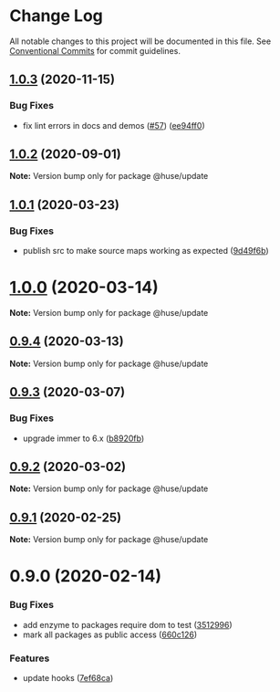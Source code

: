 # Change Log

All notable changes to this project will be documented in this file.
See [Conventional Commits](https://conventionalcommits.org) for commit guidelines.

## [1.0.3](https://github.com/ecomfe/react-hooks/compare/@huse/update@1.0.1...@huse/update@1.0.3) (2020-11-15)


### Bug Fixes

* fix lint errors in docs and demos ([#57](https://github.com/ecomfe/react-hooks/issues/57)) ([ee94ff0](https://github.com/ecomfe/react-hooks/commit/ee94ff02bf09696374ca4250c496a4dec0cbe02a))





## [1.0.2](https://github.com/ecomfe/react-hooks/compare/@huse/update@1.0.1...@huse/update@1.0.2) (2020-09-01)

**Note:** Version bump only for package @huse/update





## [1.0.1](https://github.com/ecomfe/react-hooks/compare/@huse/update@0.9.3...@huse/update@1.0.1) (2020-03-23)


### Bug Fixes

* publish src to make source maps working as expected ([9d49f6b](https://github.com/ecomfe/react-hooks/commit/9d49f6b294a445c302f05da958c6e427e7eae669))





# [1.0.0](https://github.com/ecomfe/react-hooks/compare/@huse/update@0.9.3...@huse/update@1.0.0) (2020-03-14)

**Note:** Version bump only for package @huse/update





## [0.9.4](https://github.com/ecomfe/react-hooks/compare/@huse/update@0.9.3...@huse/update@0.9.4) (2020-03-13)

**Note:** Version bump only for package @huse/update





## [0.9.3](https://github.com/ecomfe/react-hooks/compare/@huse/update@0.9.2...@huse/update@0.9.3) (2020-03-07)


### Bug Fixes

* upgrade immer to 6.x ([b8920fb](https://github.com/ecomfe/react-hooks/commit/b8920fb67a14bd111b543efdcd58b67b8277ba46))





## [0.9.2](https://github.com/ecomfe/react-hooks/compare/@huse/update@0.9.1...@huse/update@0.9.2) (2020-03-02)

**Note:** Version bump only for package @huse/update





## [0.9.1](https://github.com/ecomfe/react-hooks/compare/@huse/update@0.9.0...@huse/update@0.9.1) (2020-02-25)

**Note:** Version bump only for package @huse/update





# 0.9.0 (2020-02-14)


### Bug Fixes

* add enzyme to packages require dom to test ([3512996](https://github.com/ecomfe/react-hooks/commit/351299610b2a960c846c105318146e2575cf2791))
* mark all packages as public access ([660c126](https://github.com/ecomfe/react-hooks/commit/660c1265ee27cb0de0e7b456904a22f4370002d0))


### Features

* update hooks ([7ef68ca](https://github.com/ecomfe/react-hooks/commit/7ef68cae5e856cbee1dbde751513a28ddd1968bf))
